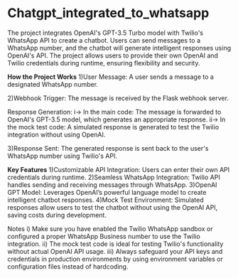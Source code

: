 # Chatgpt_integrated_to_whatsapp
The project integrates OpenAI's GPT-3.5 Turbo model with Twilio's WhatsApp API to create a chatbot. Users can send messages to a WhatsApp number, and the chatbot will generate intelligent responses using OpenAI's API. The project allows users to provide their own OpenAI and Twilio credentials during runtime, ensuring flexibility and security.

**How the Project Works**
1)User Message:
A user sends a message to a designated WhatsApp number.

2)Webhook Trigger:
The message is received by the Flask webhook server.

Response Generation:
i-> In the main code: The message is forwarded to OpenAI's GPT-3.5 model, which generates an appropriate response.
ii-> In the mock test code: A simulated response is generated to test the Twilio integration without using OpenAI.

3)Response Sent: 
The generated response is sent back to the user's WhatsApp number using Twilio's API.

**Key Features**
1)Customizable API Integration: 
Users can enter their own API credentials during runtime.
2)Seamless WhatsApp Integration: 
Twilio API handles sending and receiving messages through WhatsApp.
3)OpenAI GPT Model:
Leverages OpenAI’s powerful language model to create intelligent chatbot responses.
4)Mock Test Environment: 
Simulated responses allow users to test the chatbot without using the OpenAI API, saving costs during development.

Notes
i) Make sure you have enabled the Twilio WhatsApp sandbox or configured a proper WhatsApp Business number to use the Twilio integration.
ii) The mock test code is ideal for testing Twilio's functionality without actual OpenAI API usage.
iii) Always safeguard your API keys and credentials in production environments by using environment variables or configuration files instead of hardcoding.
